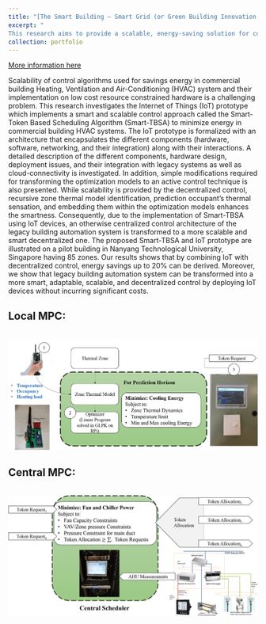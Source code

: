```yaml
---
title: "[The Smart Building – Smart Grid (or Green Building Innovation Cluster GBIC) Research]"
excerpt: "
This research aims to provide a scalable, energy-saving solution for commercial buildings to help estates and companies save energy on HVAC power consumption.<br/><img src='/images/tbsa1.png'>"
collection: portfolio
---
```


[More information here](https://intelligentsystemseee.ntu.edu.sg/cpisrg/gbic/index.html)

Scalability of control algorithms used for savings energy in commercial building Heating, Ventilation and Air-Conditioning (HVAC) system and their implementation on low cost resource constrained hardware is a challenging problem. This research investigates the Internet of Things (IoT) prototype which implements a smart and scalable control approach called the Smart-Token Based Scheduling Algorithm (Smart-TBSA) to minimize energy in commercial building HVAC systems. The IoT prototype is formalized with an architecture that encapsulates the different components (hardware, software, networking, and their integration) along with their interactions. A detailed description of the different components, hardware design, deployment issues, and their integration with legacy systems as well as cloud-connectivity is investigated. In addition, simple modifications required for transforming the optimization models to an active control technique is also presented. While scalability is provided by the decentralized control, recursive zone thermal model identification, prediction occupant’s thermal sensation, and embedding them within the optimization models enhances the smartness. Consequently, due to the implementation of Smart-TBSA using IoT devices, an otherwise centralized control architecture of the legacy building automation system is transformed to a more scalable and smart decentralized one. The proposed Smart-TBSA and IoT prototype are illustrated on a pilot building in Nanyang Technological University, Singapore having 85 zones. Our results shows that by combining IoT with decentralized control, energy savings up to 20% can be derived. Moreover, we show that legacy building automation system can be transformed into a more smart, adaptable, scalable, and decentralized control by deploying IoT devices without incurring significant costs.

Local MPC:
------
<br/><img src='/images/localMPC.png'>

Central MPC:
------
<br/><img src='/images/centralMPC.png'>



